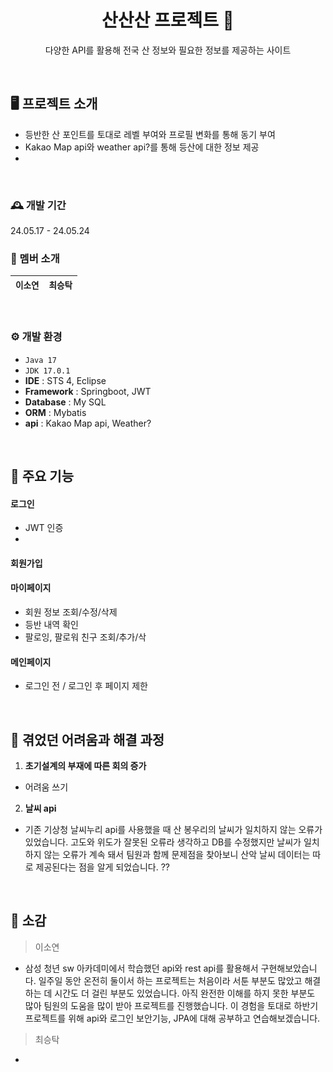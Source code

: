 <div align="center">
  
  # 산산산 프로젝트 🚩
  다양한 API를 활용해 전국 산 정보와 필요한 정보를 제공하는 사이트
</div>
</br>


## 🖥️ 프로젝트 소개
- 등반한 산 포인트를 토대로 레벨 부여와 프로필 변화를 통해 동기 부여
- Kakao Map api와 weather api?를 통해 등산에 대한 정보 제공
- 

</br>

### 🕰️ 개발 기간
24.05.17 - 24.05.24
</br>

### 👥 멤버 소개
|`이소연`|`최승탁`|
|:---:|:---:|
</br>

### ⚙️ 개발 환경
- `Java 17`
- `JDK 17.0.1`
- **IDE** : STS 4, Eclipse
- **Framework** : Springboot, JWT
- **Database** : My SQL
- **ORM** : Mybatis
- **api** : Kakao Map api, Weather?

</br>

## 📌 주요 기능
#### 로그인
- JWT 인증
- 

#### 회원가입

#### 마이페이지
- 회원 정보 조회/수정/삭제
- 등반 내역 확인
- 팔로잉, 팔로워 친구 조회/추가/삭

#### 메인페이지
- 로그인 전 / 로그인 후 페이지 제한

    

</br>

## 📌 겪었던 어려움과 해결 과정
1. **초기설계의 부재에 따른 회의 증가**
- 어려움 쓰기
2. **날씨 api**
- 기존 기상청 날씨누리 api를 사용했을 때 산 봉우리의 날씨가 일치하지 않는 오류가 있었습니다. 고도와 위도가 잘못된 오류라 생각하고 DB를 수정했지만 날씨가 일치하지 않는 오류가 계속 돼서 팀원과 함께 문제점을 찾아보니 산악 날씨 데이터는 따로 제공된다는 점을 알게 되었습니다. ??
    
</br>

## 💓 소감
> 이소연
- 삼성 청년 sw 아카데미에서 학습했던 api와 rest api를 활용해서 구현해보았습니다. 일주일 동안 온전히 둘이서 하는 프로젝트는 처음이라 서툰 부분도 많았고 해결하는 데 시간도 더 걸린 부분도 있었습니다. 아직 완전한 이해를 하지 못한 부분도 많아 팀원의 도움을 많이 받아 프로젝트를 진행했습니다.
이 경험을 토대로 하반기 프로젝트를 위해 api와 로그인 보안기능, JPA에 대해 공부하고 연습해보겠습니다.

> 최승탁
- 
